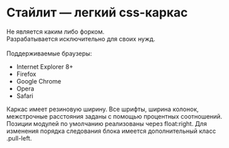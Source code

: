 Стайлит — легкий css-каркас
=======
Не является каким либо форком. <br/>
Разрабатывается исключительно для своих нужд.<br/><br/>
Поддерживаемые браузеры:
    <ul>
        <li>Internet Explorer 8+</li>
        <li>Firefox</li>
        <li>Google Chrome</li>
        <li>Opera</li>
        <li>Safari</li>
    </ul>
    
Каркас имеет резиновую ширину. Все шрифты, ширина колонок, межстрочные расстояния заданы с помощью процентных соотношений.
Позиции модулей по умолчанию реализованы через float:right. Для изменения порядка следования блока имеется дополнительный класс .pull-left.
